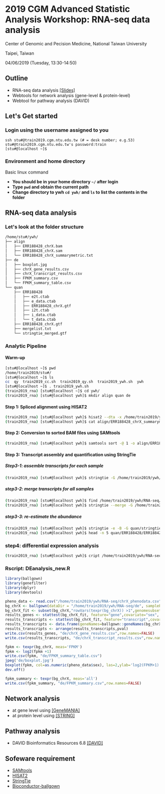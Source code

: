 # 2019 CGM Advanced Statistic Analysis Workshop: RNA-seq data analysis

Center of Genomic and Pecision Medicine, National Taiwan University

Taipei, Taiwan

04/06/2019 (Tuesday, 13:30-14:50)  

## Outline
- RNA-seq data analysis [[Slides]](https://www.dropbox.com/sh/coiceg5hus3hd2i/AAC05Z8QTOfyWJOGsIOiQl3Ha?dl=0)
- Webtools for network analysis (gene-level & protein-level)
- Webtool for pathway analysis (DAVID)

## Let's Get started

### Login using the username assigned to you
```
ssh stu#@train2019.cgm.ntu.edu.tw (# = desk number; e.g.53)
stu#@train2019.cgm.ntu.edu.tw's password:train
[stu#@localhost ~]$
```

### Environment and home directory
Basic linux command
- **You should be in your home directory `~/` after login**
- **Type `pwd` and obtain the current path**
- **Change directory to ywh `cd ywh/` and `ls` to list the contents in the folder**

## RNA-seq data analysis

### Let's look at the folder structure


```bash
/home/stu#/ywh/
├── align
│   ├── ERR188428_chrX.bam
│   ├── ERR188428_chrX.sam
│   └── ERR188428_chrX_summarymetric.txt
├── de
│   ├── boxplot.jpg
│   ├── chrX_gene_results.csv
│   ├── chrX_transcript_results.csv
│   ├── FPKM_summary.csv
│   └── FPKM_summary_table.csv
└── quan
    ├── ERR188428
    │   ├── e2t.ctab
    │   ├── e_data.ctab
    │   ├── ERR188428_chrX.gtf
    │   ├── i2t.ctab
    │   ├── i_data.ctab
    │   └── t_data.ctab
    ├── ERR188428_chrX.gtf
    ├── mergelist.txt
    └── stringtie_merged.gtf
```

### Analytic Pipeline

#### Warm-up

```bash
[stu#@localhost ~]$ pwd
/home/train2019/stu#/
[stu#@localhost ~]$ ls
cc  qy  train2019_cc.sh  train2019_qy.sh  train2019_ywh.sh  ywh
[stu#@localhost ~]$ . train2019_ywh.sh
(train2019_rna) [stu#@localhost ~]$ cd ywh/
(train2019_rna) [stu#@localhost ywh]$ mkdir align quan de
```

#### Step 1: Spliced alignment using HISAT2

```bash
(train2019_rna) [stu#@localhost ywh]$ hisat2 --dta -x /home/train2019/ywh/RNA-seq/ref/chrX_tran -1 /home/train2019/ywh/RNA-seq/raw/ERR188428_chrX_1.fastq.gz -2 /home/train2019/ywh/RNA-seq/raw/ERR188428_chrX_2.fastq.gz -S align/ERR188428_chrX.sam 2> align/ERR188428_chrX_summarymetric.txt
(train2019_rna) [stu#@localhost ywh]$ cat align/ERR188428_chrX_summarymetric.txt
```

#### Step 2: Conversion to sorted BAM files using SAMtools

```bash
(train2019_rna) [stu#@localhost ywh]$ samtools sort -@ 1 -o align/ERR188428_chrX.bam align/ERR188428_chrX.sam
```

#### Step 3: Transcript assembly and quantification using StringTie
##### Step3-1: assemble transcripts for each sample

```bash
(train2019_rna) [stu#@localhost ywh]$ stringtie -G /home/train2019/ywh/RNA-seq/ref/chrX.gtf -o quan/ERR188428_chrX.gtf -l ERR188428_chrX align/ERR188428_chrX.bam
```

##### step3-2: merge transcripts for all samples

```bash
(train2019_rna) [stu#@localhost ywh]$ find /home/train2019/ywh/RNA-seq/quan/*.gtf > quan/mergelist.txt
(train2019_rna) [stu#@localhost ywh]$ stringtie --merge -G /home/train2019/ywh/RNA-seq/ref/chrX.gtf -o quan/stringtie_merged.gtf quan/mergelist.txt
```

##### step3-3: re-estimate the abundance

```bash
(train2019_rna) [stu#@localhost ywh]$ stringtie -e -B -G quan/stringtie_merged.gtf -o quan/ERR188428/ERR188428_chrX.gtf align/ERR188428_chrX.bam
(train2019_rna) [stu#@localhost ywh]$ head -n 5 quan/ERR188428/ERR188428_chrX.gtf
```

### step4: differential expression analysis

```bash
(train2019_rna) [stu#@localhost ywh]$ cript /home/train2019/ywh/RNA-seq/DEanalysis_new.R
```

### Rscript: DEanalysis_new.R

```R
library(ballgown)
library(genefilter)
library(dplyr)
library(devtools)

pheno_data <- read.csv("/home/train2019/ywh/RNA-seq/chrX_phenodata.csv")
bg_chrX <- ballgown(dataDir = "/home/train2019/ywh/RNA-seq/de", samplePattern = "ERR", pData=pheno_data)
bg_chrX_fit <- subset(bg_chrX,"rowVars(texpr(bg_chrX)) >1",genomesubset=TRUE)
results_genes <- stattest(bg_chrX_fit, feature="gene",covariate="sex", getFC=TRUE, meas="FPKM")
results_transcripts <- stattest(bg_chrX_fit, feature="transcript",covariate="sex", getFC=TRUE, meas="FPKM")
results_transcripts <- data.frame(geneNames=ballgown::geneNames(bg_chrX_fit), geneIDs=ballgown::geneIDs(bg_chrX_fit), results_transcripts)
results_transcripts <- arrange(results_transcripts,pval)
write.csv(results_genes, "de/chrX_gene_results.csv",row.names=FALSE)
write.csv(results_transcripts, "de/chrX_transcript_results.csv",row.names=FALSE)

fpkm <- texpr(bg_chrX, meas='FPKM')
fpkm <- log2(fpkm +1)
write.csv(fpkm, "de/FPKM_summary_table.csv")
jpeg('de/boxplot.jpg')
boxplot(fpkm, col=as.numeric(pheno_data$sex), las=2,ylab='log2(FPKM+1)', main = "Boxplot")
dev.off()

fpkm_summary <- texpr(bg_chrX, meas='all')
write.csv(fpkm_summary, "de/FPKM_summary.csv",row.names=FALSE)
```

## Network analysis

- at gene level using [[GeneMANIA]](https://genemania.org/)
- at protein level using [[STRING]](https://string-db.org/)

## Pathway analysis

- DAVID Bioinformatics Resources 6.8 [[DAVID]](https://david.ncifcrf.gov/home.jsp)

## Sofeware requirement

* [SAMtools](http://samtools.sourceforge.net/)
* [HISAT2](https://ccb.jhu.edu/software/hisat2/index.shtml)
* [StringTie](https://ccb.jhu.edu/software/stringtie/)
* [Bioconductor-ballgown](https://www.bioconductor.org/packages/release/bioc/html/ballgown.html)























